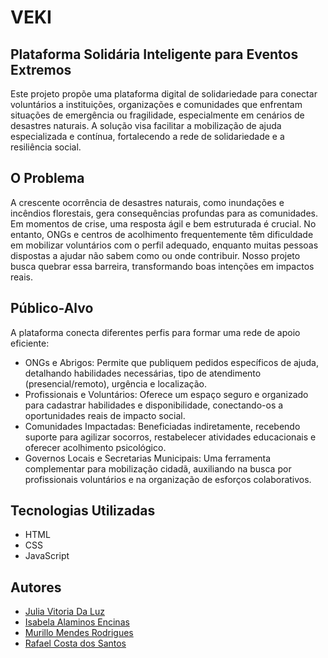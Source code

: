 # VEKI

## Plataforma Solidária Inteligente para Eventos Extremos

Este projeto propõe uma plataforma digital de solidariedade para conectar voluntários a instituições, organizações e comunidades que enfrentam situações de emergência ou fragilidade, especialmente em cenários de desastres naturais.  A solução visa facilitar a mobilização de ajuda especializada e contínua, fortalecendo a rede de solidariedade e a resiliência social.

## O Problema

A crescente ocorrência de desastres naturais, como inundações e incêndios florestais, gera consequências profundas para as comunidades.  Em momentos de crise, uma resposta ágil e bem estruturada é crucial.  No entanto, ONGs e centros de acolhimento frequentemente têm dificuldade em mobilizar voluntários com o perfil adequado,  enquanto muitas pessoas dispostas a ajudar não sabem como ou onde contribuir.  Nosso projeto busca quebrar essa barreira, transformando boas intenções em impactos reais. 

## Público-Alvo

A plataforma conecta diferentes perfis para formar uma rede de apoio eficiente: 

- ONGs e Abrigos: Permite que publiquem pedidos específicos de ajuda, detalhando habilidades necessárias, tipo de atendimento (presencial/remoto), urgência e localização. 
- Profissionais e Voluntários: Oferece um espaço seguro e organizado para cadastrar habilidades e disponibilidade, conectando-os a oportunidades reais de impacto social. 
- Comunidades Impactadas: Beneficiadas indiretamente, recebendo suporte para agilizar socorros, restabelecer atividades educacionais e oferecer acolhimento psicológico. 
- Governos Locais e Secretarias Municipais: Uma ferramenta complementar para mobilização cidadã, auxiliando na busca por profissionais voluntários e na organização de esforços colaborativos. 

## Tecnologias Utilizadas

* HTML 
* CSS 
* JavaScript 

## Autores

* [Julia Vitoria Da Luz](https://github.com/JuJuVitoria)
* [Isabela Alaminos Encinas](https://github.com/alaminosisabela)
* [Murillo Mendes Rodrigues](https://github.com/Mdragon777)
* [Rafael Costa dos Santos](https://github.com/Rafaelcds-007)
